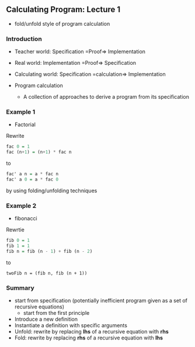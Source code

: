 ## Calculating Program: Lecture 1

* fold/unfold style of program calculation

### Introduction
* Teacher world: Specification =Proof=> Implementation
* Real world: Implementation =Proof=> Specification
* Calculating world: Specification =calculation=> Implementation

* Program calculation
  * A collection of approaches to derive a program from its specification

### Example 1

* Factorial

Rewrite
```Haskell
fac 0 = 1
fac (n+1) = (n+1) * fac n
```
to
```Haskell
fac' a n = a * fac n
fac' a 0 = a * fac 0
```
by using folding/unfolding techniques

### Example 2

* fibonacci

Rewrtie
```Haskell
fib 0 = 1
fib 1 = 1
fib n = fib (n - 1) + fib (n - 2)
```
to
```
twoFib n = (fib n, fib (n + 1))
```


### Summary

* start from specification (potentially inefficient program given as a set of recursive equations)
  * start from the first principle
* Introduce a new definition
* Instantiate a definition with specific arguments
* Unfold: rewrite by replacing **lhs** of a recursive equation with **rhs**
* Fold:   rewrite by replacing **rhs** of a recursive equation with **lhs**

